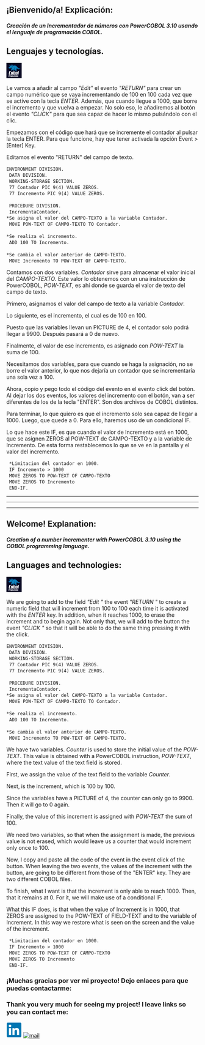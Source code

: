 ## ¡Bienvenido/a! Explicación:

##### Creación de un Incrementador de números con PowerCOBOL 3.10 usando el lenguaje de programación COBOL.

## Lenguajes y tecnologías.

<div>
<img src="./imgs/logo-cobol.png" alt="logo-cobol" width="40" height="40" />
</div>
<div>

</div>

Le vamos a añadir al campo *"Edit"* el evento *"RETURN"* para crear un campo numérico que se vaya incrementando de 100 en 100 cada vez que se active con la tecla *ENTER*. Además, que cuando llegue a 1000, que borre el incremento y que vuelva a empezar. No solo eso, le añadiremos al botón el evento *"CLICK"* para que sea capaz de hacer lo mismo pulsándolo con el clic. 


Empezamos con el código que hará que se incremente el contador al pulsar la tecla ENTER. Para que funcione, hay que tener activada la opción Event > [Enter] Key.

Editamos el evento "RETURN" del campo de texto.

```
ENVIRONMENT DIVISION.
 DATA DIVISION.
 WORKING-STORAGE SECTION.
 77 Contador PIC 9(4) VALUE ZEROS.
 77 Incremento PIC 9(4) VALUE ZEROS.

 PROCEDURE DIVISION.
 IncrementaContador.
*Se asigna el valor del CAMPO-TEXTO a la variable Contador.
 MOVE POW-TEXT OF CAMPO-TEXTO TO Contador.

*Se realiza el incremento.
 ADD 100 TO Incremento.

*Se cambia el valor anterior de CAMPO-TEXTO.
 MOVE Incremento TO POW-TEXT OF CAMPO-TEXTO.
```

Contamos con dos variables. *Contador* sirve para almacenar el valor inicial del *CAMPO-TEXTO*. Este valor lo obtenemos con un una instrucción de PowerCOBOL, *POW-TEXT*, es ahí donde se guarda el valor de texto del campo de texto.

Primero, asignamos el valor del campo de texto a la variable *Contador*. 

Lo siguiente, es el incremento, el cual es de 100 en 100.

Puesto que las variables llevan un PICTURE de 4, el contador solo podrá llegar a 9900. Después pasará a 0 de nuevo.

Finalmente, el valor de ese incremento, es asignado con *POW-TEXT* la suma de 100.

Necesitamos dos variables, para que cuando se haga la asignación, no se borre el valor anterior, lo que nos dejaría un contador que se incrementaría una sola vez a 100.


Ahora, copio y pego todo el código del evento en el evento click del botón. Al dejar los dos eventos, los valores del incremento con el botón, van a ser diferentes de los de la tecla "ENTER". Son dos archivos de COBOL distintos.

Para terminar, lo que quiero es que el incremento solo sea capaz de llegar a 1000. Luego, que quede a 0. Para ello, haremos uso de un condicional IF.

Lo que hace este IF, es que cuando el valor de Incremento está en 1000, que se asignen ZEROS al POW-TEXT de CAMPO-TEXTO y a la variable de Incremento. De esta forma restablecemos lo que se ve en la pantalla y el valor del incremento.

```
 *Limitacion del contador en 1000.
 IF Incremento > 1000
 MOVE ZEROS TO POW-TEXT OF CAMPO-TEXTO
 MOVE ZEROS TO Incremento
 END-IF.
```


-----------------------------------------------
-----------------------------------------------
-----------------------------------------------


## Welcome! Explanation:

##### Creation of a number incrementer with PowerCOBOL 3.10 using the COBOL programming language.

## Languages and technologies:

<div>
<img src="./imgs/logo-cobol.png" alt="logo-cobol" width="40" height="40" />
</div>
<div>

</div>

We are going to add to the field *"Edit "* the event *"RETURN "* to create a numeric field that will increment from 100 to 100 each time it is activated with the *ENTER* key. In addition, when it reaches 1000, to erase the increment and to begin again. Not only that, we will add to the button the event *"CLICK "* so that it will be able to do the same thing pressing it with the click. 

```
ENVIRONMENT DIVISION.
 DATA DIVISION.
 WORKING-STORAGE SECTION.
 77 Contador PIC 9(4) VALUE ZEROS.
 77 Incremento PIC 9(4) VALUE ZEROS.

 PROCEDURE DIVISION.
 IncrementaContador.
*Se asigna el valor del CAMPO-TEXTO a la variable Contador.
 MOVE POW-TEXT OF CAMPO-TEXTO TO Contador.

*Se realiza el incremento.
 ADD 100 TO Incremento.

*Se cambia el valor anterior de CAMPO-TEXTO.
 MOVE Incremento TO POW-TEXT OF CAMPO-TEXTO.
```

We have two variables. *Counter* is used to store the initial value of the *POW-TEXT*. This value is obtained with a PowerCOBOL instruction, *POW-TEXT*, where the text value of the text field is stored.

First, we assign the value of the text field to the variable *Counter*. 

Next, is the increment, which is 100 by 100.

Since the variables have a PICTURE of 4, the counter can only go to 9900. Then it will go to 0 again.

Finally, the value of this increment is assigned with *POW-TEXT* the sum of 100.

We need two variables, so that when the assignment is made, the previous value is not erased, which would leave us a counter that would increment only once to 100.


Now, I copy and paste all the code of the event in the event click of the button. When leaving the two events, the values of the increment with the button, are going to be different from those of the "ENTER" key. They are two different COBOL files.

To finish, what I want is that the increment is only able to reach 1000. Then, that it remains at 0. For it, we will make use of a conditional IF.

What this IF does, is that when the value of Increment is in 1000, that ZEROS are assigned to the POW-TEXT of FIELD-TEXT and to the variable of Increment. In this way we restore what is seen on the screen and the value of the increment.

```
 *Limitacion del contador en 1000.
 IF Incremento > 1000
 MOVE ZEROS TO POW-TEXT OF CAMPO-TEXTO
 MOVE ZEROS TO Incremento
 END-IF.
```






### ¡Muchas gracias por ver mi proyecto! Dejo enlaces para que puedas contactarme:

### Thank you very much for seeing my project! I leave links so you can contact me:

<div>
<a href="https://www.linkedin.com/in/pablo-mat%C3%ADas-fern%C3%A1ndez-maza-32a20a15b/" target="_blank"><img src="https://raw.githubusercontent.com/devicons/devicon/master/icons/linkedin/linkedin-original.svg" alt="java" width="40" height="40"/></a>
<a href="pablo-mato@hotmail.com" target="_blank"><img src="https://upload.wikimedia.org/wikipedia/commons/7/7e/Gmail_icon_%282020%29.svg" alt="mail" width="40" height="40"/></a>
</div>